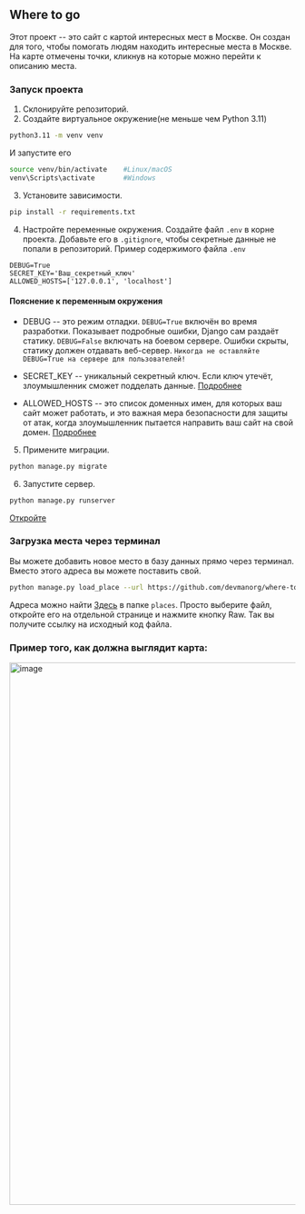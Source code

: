 ## Where to go 
Этот проект -- это сайт с картой интересных мест в Москве.
Он создан для того, чтобы помогать людям находить интересные места в Москве.
На карте отмечены точки, кликнув на которые можно перейти к описанию места.

### Запуск проекта 
1. Склонируйте репозиторий.
2. Создайте виртуальное окружение(не меньше чем Python 3.11)
```bash
python3.11 -m venv venv
```
И запустите его
```bash
source venv/bin/activate    #Linux/macOS
venv\Scripts\activate       #Windows
```
3. Установите зависимости.
```bash
pip install -r requirements.txt
```
4. Настройте переменные окружения. Создайте файл `.env` в корне проекта. Добавьте его в `.gitignore`, чтобы секретные данные не попали в репозиторий.
Пример содержимого файла `.env`
```
DEBUG=True
SECRET_KEY='Ваш_секретный_ключ'
ALLOWED_HOSTS=['127.0.0.1', 'localhost']
```
#### Пояснение к переменным окружения
- DEBUG -- это режим отладки.
`DEBUG=True` включён во время разработки. Показывает подробные ошибки, Django сам раздаёт статику.
`DEBUG=False` включать на боевом сервере. Ошибки скрыты, статику должен отдавать веб-сервер.
`Никогда не оставляйте DEBUG=True на сервере для пользователей!`

- SECRET_KEY -- уникальный секретный ключ.
Если ключ утечёт, злоумышленник сможет подделать данные.
[Подробнее](https://docs.djangoproject.com/en/5.2/topics/signing/)

- ALLOWED_HOSTS -- это список доменных имен, для которых ваш сайт может работать, 
и это важная мера безопасности для защиты от атак, когда злоумышленник пытается направить ваш сайт на свой домен. [Подробнее](https://docs.djangoproject.com/en/5.2/ref/settings/#allowed-hosts)

5. Примените миграции.
```bash
python manage.py migrate
```
6. Запустите сервер.
```bash
python manage.py runserver
```
[Откройте](http://127.0.0.1:8000/places)
### Загрузка места через терминал
Вы можете добавить новое место в базу данных прямо через терминал. Вместо этого адреса вы можете поставить свой.
```bash
python manage.py load_place --url https://github.com/devmanorg/where-to-go-places/blob/master/places/%D0%94%D0%B8%D0%B7%D0%B0%D0%B9%D0%BD-%D0%BA%D0%B2%D0%B0%D1%80%D1%82%D0%B0%D0%BB%20%D0%A4%D0%BB%D0%B0%D0%BA%D0%BE%D0%BD.json
```
Адреса можно найти [Здесь](https://github.com/devmanorg/where-to-go-places) в папке `places`. Просто выберите файл, откройте его на отдельной странице и нажмите кнопку Raw. Так вы получите ссылку на исходный код файла.
### Пример того, как должна выглядит карта:
<img width="1536" height="955" alt="image" src="https://github.com/user-attachments/assets/3f9af98c-113b-4cb9-be82-fa82e30a6a78" />
